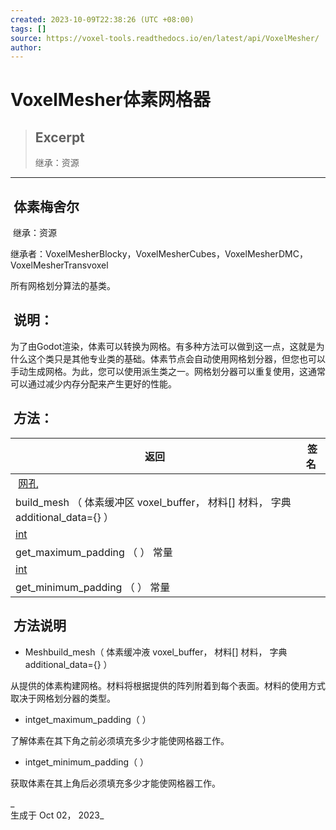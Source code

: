 ```yaml
---
created: 2023-10-09T22:38:26 (UTC +08:00)
tags: []
source: https://voxel-tools.readthedocs.io/en/latest/api/VoxelMesher/
author: 
---
```


# VoxelMesher体素网格器

> ## Excerpt
> 继承：资源

---
##  体素梅舍尔

 继承：资源

  
继承者：VoxelMesherBlocky，VoxelMesherCubes，VoxelMesherDMC，VoxelMesherTransvoxel

  
所有网格划分算法的基类。

##  说明：

  
为了由Godot渲染，体素可以转换为网格。有多种方法可以做到这一点，这就是为什么这个类只是其他专业类的基础。体素节点会自动使用网格划分器，但您也可以手动生成网格。为此，您可以使用派生类之一。网格划分器可以重复使用，这通常可以通过减少内存分配来产生更好的性能。

##  方法：

|  返回 |  签名 |
| --- | --- |
|  [网孔](https://docs.godotengine.org/en/stable/classes/class_mesh.html) |   
build\_mesh （ 体素缓冲区 voxel\_buffer， 材料\[\] 材料， 字典 additional\_data={} ） |
| [int](https://docs.godotengine.org/en/stable/classes/class_int.html) |   
get\_maximum\_padding （ ） 常量 |
| [int](https://docs.godotengine.org/en/stable/classes/class_int.html) |   
get\_minimum\_padding （ ） 常量 |

##  方法说明

-     
    Meshbuild\_mesh（ 体素缓冲液 voxel\_buffer， 材料\[\] 材料， 字典 additional\_data={} ）

  
从提供的体素构建网格。材料将根据提供的阵列附着到每个表面。材料的使用方式取决于网格划分器的类型。

-     
    intget\_maximum\_padding（ ）

  
了解体素在其下角之前必须填充多少才能使网格器工作。

-     
    intget\_minimum\_padding（ ）

  
获取体素在其上角后必须填充多少才能使网格器工作。

_  
生成于 Oct 02， 2023_
